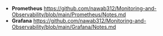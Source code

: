 - **Prometheus** https://github.com/nawab312/Monitoring-and-Observability/blob/main/Prometheus/Notes.md
- **Grafana** https://github.com/nawab312/Monitoring-and-Observability/blob/main/Grafana/Notes.md
